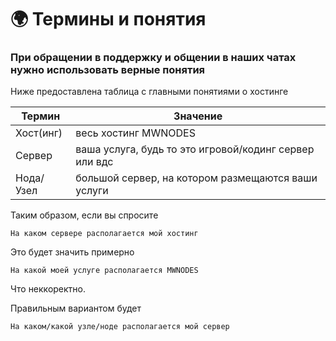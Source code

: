 # 🌍 Термины и понятия
### При обращении в поддержку и общении в наших чатах нужно использовать верные понятия

Ниже предоставлена таблица с главными понятиями о хостинге

| Термин | Значение |
| ----------- | ----------- |
| Хост(инг) | весь хостинг MWNODES |
| Сервер | ваша услуга, будь то это игровой/кодинг сервер или вдс |
| Нода/Узел | большой сервер, на котором размещаются ваши услуги |

Таким образом, если вы спросите

`На каком сервере располагается мой хостинг`

Это будет значить примерно

`На какой моей услуге располагается MWNODES`

Что неккоректно.

Правильным вариантом будет

`На каком/какой узле/ноде располагается мой сервер`